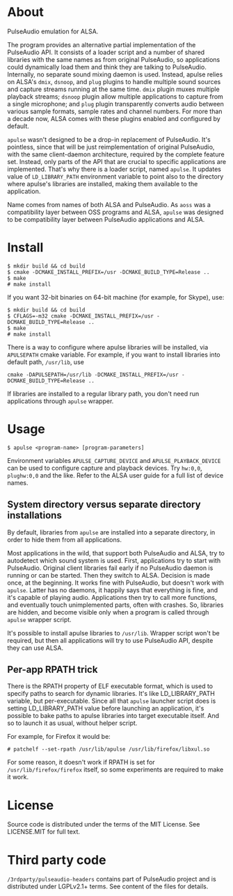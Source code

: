 About
=====

PulseAudio emulation for ALSA.

The program provides an alternative partial implementation of the PulseAudio
API. It consists of a loader script and a number of shared libraries with the
same names as from original PulseAudio, so applications could dynamically load
them and think they are talking to PulseAudio. Internally, no separate sound
mixing daemon is used. Instead, apulse relies on ALSA's `dmix`, `dsnoop`, and
`plug` plugins to handle multiple sound sources and capture streams running at
the same time. `dmix` plugin muxes multiple playback streams; `dsnoop` plugin
allow multiple applications to capture from a single microphone; and `plug`
plugin transparently converts audio between various sample formats, sample rates
and channel numbers. For more than a decade now, ALSA comes with these plugins
enabled and configured by default.

`apulse` wasn't designed to be a drop-in replacement of PulseAudio. It's
pointless, since that will be just reimplementation of original PulseAudio, with
the same client-daemon architecture, required by the complete feature
set. Instead, only parts of the API that are crucial to specific applications
are implemented. That's why there is a loader script, named `apulse`. It updates
value of `LD_LIBRARY_PATH` environment variable to point also to the directory
where apulse's libraries are installed, making them available to the
application.

Name comes from names of both ALSA and PulseAudio. As `aoss` was a compatibility
layer between OSS programs and ALSA, `apulse` was designed to be compatibility
layer between PulseAudio applications and ALSA.


Install
=======

```
$ mkdir build && cd build
$ cmake -DCMAKE_INSTALL_PREFIX=/usr -DCMAKE_BUILD_TYPE=Release ..
$ make
# make install
```

If you want 32-bit binaries on 64-bit machine (for example, for Skype), use:
```
$ mkdir build && cd build
$ CFLAGS=-m32 cmake -DCMAKE_INSTALL_PREFIX=/usr -DCMAKE_BUILD_TYPE=Release ..
$ make
# make install
```

There is a way to configure where apulse libraries will be installed, via
`APULSEPATH` cmake variable. For example, if you want to install libraries
into default path, `/usr/lib`, use
```
cmake -DAPULSEPATH=/usr/lib -DCMAKE_INSTALL_PREFIX=/usr -DCMAKE_BUILD_TYPE=Release ..
```

If libraries are installed to a regular library path, you don't need run applications
through `apulse` wrapper.


Usage
=====

```
$ apulse <program-name> [program-parameters]
```

Environment variables `APULSE_CAPTURE_DEVICE` and `APULSE_PLAYBACK_DEVICE` can be used
to configure capture and playback devices. Try `hw:0,0`, `plughw:0,0` and the like.
Refer to the ALSA user guide for a full list of device names.

System directory versus separate directory installations
--------------------------------------------------------

By default, libraries from `apulse` are installed into a separate directory, in
order to hide them from all applications.

Most applications in the wild, that support both PulseAudio and ALSA, try to
autodetect which sound system is used. First, applications try to start with
PulseAudio. Original client libraries fail early if no PulseAudio daemon is
running or can be started. Then they switch to ALSA. Decision is made once, at
the beginning. It works fine with PulseAudio, but doesn't work with
`apulse`. Latter has no daemons, it happily says that everything is fine, and
it's capable of playing audio. Applications then try to call more functions, and
eventually touch unimplemented parts, often with crashes. So, libraries are
hidden, and become visible only when a program is called through `apulse`
wrapper script.

It's possible to install apulse libraries to `/usr/lib`. Wrapper script won't
be required, but then all applications will try to use PulseAudio API, despite
they can use ALSA.

Per-app RPATH trick
-------------------

There is the RPATH property of ELF executable format, which is used to specify
paths to search for dynamic libraries. It's like LD_LIBRARY_PATH variable, but
per-executable. Since all that `apulse` launcher script does is setting
LD_LIBRARY_PATH value before launching an application, it's possible to bake
paths to apulse libraries into target executable itself. And so to launch it
as usual, without helper script.

For example, for Firefox it would be:

```
# patchelf --set-rpath /usr/lib/apulse /usr/lib/firefox/libxul.so
```

For some reason, it doesn't work if RPATH is set for `/usr/lib/firefox/firefox`
itself, so some experiments are required to make it work.


License
=======

Source code is distributed under the terms of the MIT License. See LICENSE.MIT for full text.

Third party code
================

`/3rdparty/pulseaudio-headers` contains part of PulseAudio project and is distributed
under LGPLv2.1+ terms. See content of the files for details.
